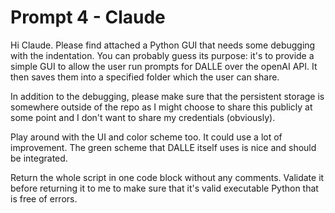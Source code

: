 # Prompt 4 - Claude

Hi Claude. Please find attached a Python GUI that needs some debugging with the indentation. You can probably guess its purpose: it's to provide a simple GUI to allow the user run prompts for DALLE over the openAI API. It then saves them into a specified folder which the user can share.

In addition to the debugging, please make sure that the persistent storage is somewhere outside of the repo as I might choose to share this publicly at some point and I don't want to share my credentials (obviously).

Play around with the UI and color scheme too. It could use a lot of improvement. The green scheme that DALLE itself uses is nice and should be integrated.

Return the whole script in one code block without any comments. Validate it before returning it to me to make sure that it's valid executable Python that is free of errors.